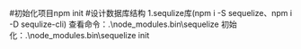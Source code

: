 #初始化项目npm init
#设计数据库结构
1.sequlize库(npm i -S sequelize、npm i -D sequlize-cli)
查看命令：.\node_modules\.bin\sequelize
初始化：.\node_modules\.bin\sequelize init
